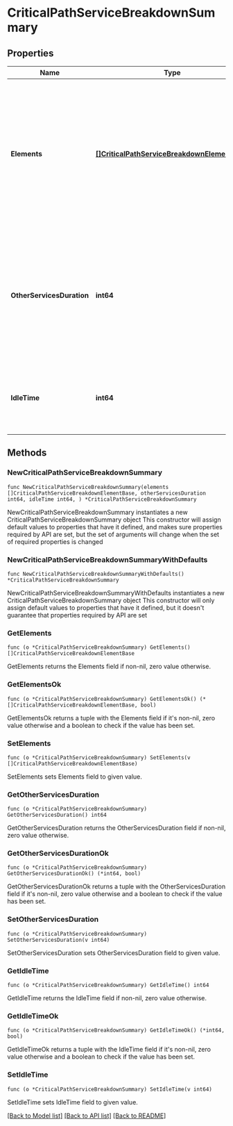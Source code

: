 # CriticalPathServiceBreakdownSummary

## Properties

Name | Type | Description | Notes
------------ | ------------- | ------------- | -------------
**Elements** | [**[]CriticalPathServiceBreakdownElementBase**](CriticalPathServiceBreakdownElementBase.md) | List of the elements representing the critical path service duration breakdown - contains the first few services with the longest overall duration of the spans contributing to the critical path. | 
**OtherServicesDuration** | **int64** | Overall processing time in nanoseconds consumed by the rest of the spans in the critical path (a sum of the duration times of the spans&#39; critical path segments). | 
**IdleTime** | **int64** | Overall time in nanoseconds when no particular operation was in progress. | 

## Methods

### NewCriticalPathServiceBreakdownSummary

`func NewCriticalPathServiceBreakdownSummary(elements []CriticalPathServiceBreakdownElementBase, otherServicesDuration int64, idleTime int64, ) *CriticalPathServiceBreakdownSummary`

NewCriticalPathServiceBreakdownSummary instantiates a new CriticalPathServiceBreakdownSummary object
This constructor will assign default values to properties that have it defined,
and makes sure properties required by API are set, but the set of arguments
will change when the set of required properties is changed

### NewCriticalPathServiceBreakdownSummaryWithDefaults

`func NewCriticalPathServiceBreakdownSummaryWithDefaults() *CriticalPathServiceBreakdownSummary`

NewCriticalPathServiceBreakdownSummaryWithDefaults instantiates a new CriticalPathServiceBreakdownSummary object
This constructor will only assign default values to properties that have it defined,
but it doesn't guarantee that properties required by API are set

### GetElements

`func (o *CriticalPathServiceBreakdownSummary) GetElements() []CriticalPathServiceBreakdownElementBase`

GetElements returns the Elements field if non-nil, zero value otherwise.

### GetElementsOk

`func (o *CriticalPathServiceBreakdownSummary) GetElementsOk() (*[]CriticalPathServiceBreakdownElementBase, bool)`

GetElementsOk returns a tuple with the Elements field if it's non-nil, zero value otherwise
and a boolean to check if the value has been set.

### SetElements

`func (o *CriticalPathServiceBreakdownSummary) SetElements(v []CriticalPathServiceBreakdownElementBase)`

SetElements sets Elements field to given value.


### GetOtherServicesDuration

`func (o *CriticalPathServiceBreakdownSummary) GetOtherServicesDuration() int64`

GetOtherServicesDuration returns the OtherServicesDuration field if non-nil, zero value otherwise.

### GetOtherServicesDurationOk

`func (o *CriticalPathServiceBreakdownSummary) GetOtherServicesDurationOk() (*int64, bool)`

GetOtherServicesDurationOk returns a tuple with the OtherServicesDuration field if it's non-nil, zero value otherwise
and a boolean to check if the value has been set.

### SetOtherServicesDuration

`func (o *CriticalPathServiceBreakdownSummary) SetOtherServicesDuration(v int64)`

SetOtherServicesDuration sets OtherServicesDuration field to given value.


### GetIdleTime

`func (o *CriticalPathServiceBreakdownSummary) GetIdleTime() int64`

GetIdleTime returns the IdleTime field if non-nil, zero value otherwise.

### GetIdleTimeOk

`func (o *CriticalPathServiceBreakdownSummary) GetIdleTimeOk() (*int64, bool)`

GetIdleTimeOk returns a tuple with the IdleTime field if it's non-nil, zero value otherwise
and a boolean to check if the value has been set.

### SetIdleTime

`func (o *CriticalPathServiceBreakdownSummary) SetIdleTime(v int64)`

SetIdleTime sets IdleTime field to given value.



[[Back to Model list]](../README.md#documentation-for-models) [[Back to API list]](../README.md#documentation-for-api-endpoints) [[Back to README]](../README.md)


